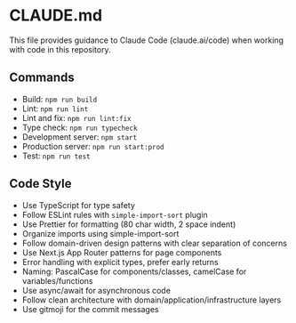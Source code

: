 # CLAUDE.md

This file provides guidance to Claude Code (claude.ai/code) when working with code in this repository.

## Commands

- Build: `npm run build`
- Lint: `npm run lint`
- Lint and fix: `npm run lint:fix`
- Type check: `npm run typecheck`
- Development server: `npm start`
- Production server: `npm run start:prod`
- Test: `npm run test`

## Code Style

- Use TypeScript for type safety
- Follow ESLint rules with `simple-import-sort` plugin
- Use Prettier for formatting (80 char width, 2 space indent)
- Organize imports using simple-import-sort
- Follow domain-driven design patterns with clear separation of concerns
- Use Next.js App Router patterns for page components
- Error handling with explicit types, prefer early returns
- Naming: PascalCase for components/classes, camelCase for variables/functions
- Use async/await for asynchronous code
- Follow clean architecture with domain/application/infrastructure layers
- Use gitmoji for the commit messages

